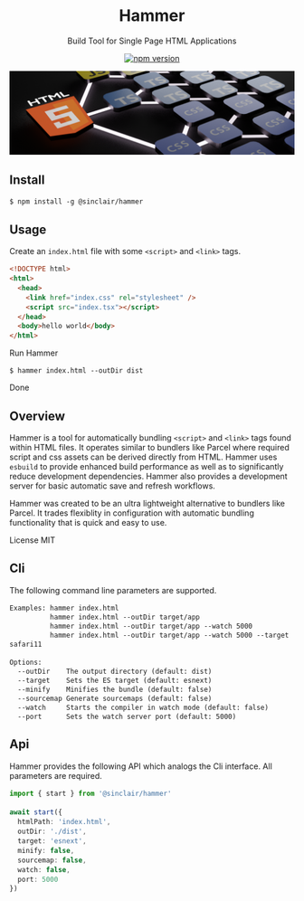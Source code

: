 <div align='center'>

<h1>Hammer</h1>

<p>Build Tool for Single Page HTML Applications</p>

[![npm version](https://badge.fury.io/js/%40sinclair%2Fhammer.svg)](https://badge.fury.io/js/%40sinclair%2Fhammer)

<img src="doc/hammer.png" />

</div>

## Install

```shell
$ npm install -g @sinclair/hammer 
```

## Usage

Create an `index.html` file with some `<script>` and `<link>` tags.

```html
<!DOCTYPE html>
<html>
  <head>
    <link href="index.css" rel="stylesheet" />
    <script src="index.tsx"></script>
  </head>
  <body>hello world</body>
</html>
```
Run Hammer
```shell
$ hammer index.html --outDir dist
```
Done
## Overview

Hammer is a tool for automatically bundling `<script>` and `<link>` tags found within HTML files. It operates similar to bundlers like Parcel where required script and css assets can be derived directly from HTML. Hammer uses `esbuild` to provide enhanced build performance as well as to significantly reduce development dependencies. Hammer also provides a development server for basic automatic save and refresh workflows.

Hammer was created to be an ultra lightweight alternative to bundlers like Parcel. It trades flexiblity in configuration with automatic bundling functionality that is quick and easy to use.

License MIT

## Cli

The following command line parameters are supported.

```
Examples: hammer index.html
          hammer index.html --outDir target/app
          hammer index.html --outDir target/app --watch 5000
          hammer index.html --outDir target/app --watch 5000 --target safari11

Options:
  --outDir    The output directory (default: dist)
  --target    Sets the ES target (default: esnext)
  --minify    Minifies the bundle (default: false)
  --sourcemap Generate sourcemaps (default: false)
  --watch     Starts the compiler in watch mode (default: false)
  --port      Sets the watch server port (default: 5000)
```

## Api

Hammer provides the following API which analogs the Cli interface. All parameters are required.

```typescript
import { start } from '@sinclair/hammer'

await start({
  htmlPath: 'index.html', 
  outDir: './dist', 
  target: 'esnext',
  minify: false,
  sourcemap: false,
  watch: false,
  port: 5000
})
```